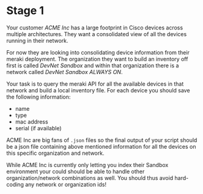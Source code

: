 # Stage 1

Your customer *ACME Inc* has a large footprint in Cisco devices across multiple architectures. They want a consolidated view of all the devices running in their network. 

For now they are looking into consolidating device information from their meraki deployment. The organization they want to build an inventory off first is called *DevNet Sandbox* and within that organization there is a network called *DevNet Sandbox ALWAYS ON*. 

Your task is to query the meraki API for all the available devices in that network and build a local inventory file. For each device you should save the following information:

* name
* type
* mac address
* serial (if available)

ACME Inc are big fans of `.json` files so the final output of your script should be a json file containing above mentioned information for all the devices on this specific organization and network. 

While ACME Inc is currently only letting you index their Sandbox environment your could should be able to handle other organization/network combinations as well. You should thus avoid hard-coding any network or organization ids!
